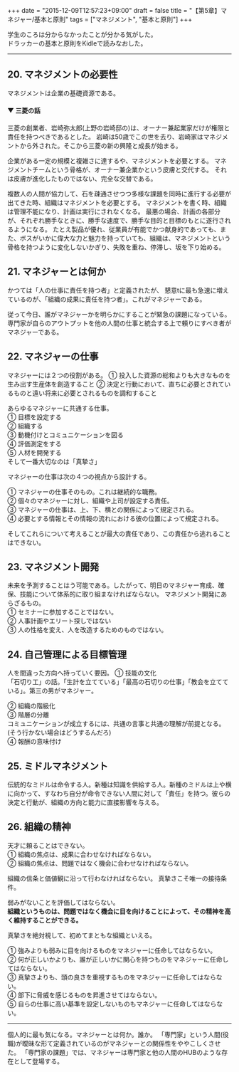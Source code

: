 +++
date = "2015-12-09T12:57:23+09:00"
draft = false
title = "【第5章】マネジャー/基本と原則"
tags = ["マネジメント", "基本と原則"]
+++

学生のころは分からなかったことが分かる気がした。  
ドラッカーの基本と原則をKidleで読みなおした。  

<hr>

## 20. マネジメントの必要性

マネジメントは企業の基礎資源である。

#### ▼ 三菱の話

三菱の創業者、岩崎弥太郎(上野の岩崎邸の)は、オーナー兼起業家だけが権限と責任を持つべきであるとした。
岩崎は50歳でこの世を去り、岩崎家はマネジメントから外された。そこから三菱の新の興隆と成長が始まる。

企業がある一定の規模と複雑さに達するや、マネジメントを必要とする。
マネジメントチームという骨格が、オーナー兼企業かという皮膚と交代する。
それは皮膚が進化したものではない、完全な交替である。

複数人の人間が協力して、石を疎通させつつ多様な課題を同時に進行する必要が出てきた時、組織はマネジメントを必要とする。
マネジメントを書く時、組織は管理不能になり、計画は実行にされなくなる。
最悪の場合、計画の各部分が、それぞれ勝手なときに、勝手な速度で、勝手な目的と目標のもとに遂行されるようになる。
たとえ製品が優れ、従業員が有能でかつ献身的であっても、また、ボスがいかに偉大な力と魅力を持っていても、組織は、マネジメントという骨格を持つように変化しないかぎり、失敗を重ね、停滞し、坂を下り始める。

## 21. マネジャーとは何か

かつては「人の仕事に責任を持つ者」と定義されたが、
懇意tに最も急速に増えているのが、「組織の成果に責任を持つ者」。これがマネジャーである。

従って今日、誰がマネジャーかを明らかにすることが緊急の課題になっている。
専門家が自らのアウトプットを他の人間の仕事と統合する上で頼りにすべき者がマネジャーである。

## 22. マネジャーの仕事

マネジャーには２つの役割がある。
① 投入した資源の総和よりも大きなものを生み出す生産体を創造すること
② 決定と行動において、直ちに必要とされているものと遠い将来に必要とされるものを調和すること

あらゆるマネジャーに共通する仕事。  
① 目標を設定する  
② 組織する  
③ 動機付けとコミュニケーションを図る  
④ 評価測定をする  
⑤ 人材を開発する  
そして一番大切なのは「真摯さ」  

マネジャーの仕事は次の４つの視点から設計する。

① マネジャーの仕事そのもの。これは継続的な職務。  
② 個々のマネジャーに対し、組織や上司が設定する責任。  
③ マネジャーの仕事は、上、下、横との関係によって規定される。  
④ 必要とする情報とその情報の流れにおける彼の位置によって規定される。  

そしてこれらについて考えることが最大の責任であり、この責任から逃れることはできない。

## 23. マネジメント開発

未来を予測することはう可能である。したがって、明日のマネジャー育成、確保、技能について体系的に取り組まなければならない。
マネジメント開発にあらざるもの。  
① セミナーに参加することではない。  
② 人事計画やエリート探しではない  
③ 人の性格を変え、人を改造するためのものではない。  

## 24. 自己管理による目標管理

人を間違った方向へ持っていく要因。
① 技能の文化  
「石切り工」の話。「生計を立てている」「最高の石切りの仕事」「教会を立てている」。第三の男がマネジャー。  

② 組織の階級化  
③ 階層の分離  
コミュニケーションが成立するには、共通の言事と共通の理解が前提となる。(そう行かない場合はどうするんだろ)  
④ 報酬の意味付け  

## 25. ミドルマネジメント

伝統的なミドルは命令する人。新種は知識を供給する人。新種のミドルは上や横に向かって、すなわち自分が命令できない人間に対して「責任」を持つ。彼らの決定と行動が、組織の方向と能力に直接影響を与える。

## 26. 組織の精神

天才に頼ることはできない。  
① 組織の焦点は、成果に合わせなければならない。  
② 組織の焦点は、問題ではなく機会に合わせなければならない。  

組織の信条と価値観に沿って行わなければならない。
真摯さこそ唯一の接待条件。

弱みがないことを評価してはならない。  
**組織というものは、問題ではなく機会に目を向けることによって、その精神を高く維持することができる。**

真摯さを絶対視して、初めてまともな組織といえる。

① 強みよりも弱みに目を向けるものをマネジャーに任命してはならない。  
② 何が正しいかよりも、誰が正しいかに関心を持つものをマネジャーに任命してはならない。  
③ 真摯さよりも、頭の良さを重視するものをマネジャーに任命してはならない。  
④ 部下に脅威を感じるものを昇進させてはならない。  
⑤ 自らの仕事に高い基準を設定しないものもマネジャーに任命してはならない。  



<hr>

個人的に最も気になる。マネジャーとは何か。誰か。
「専門家」という人間(役職)が曖昧な形て定義されているのがマネジャーとの関係性をややこしくさせた。
「専門家の課題」では、マネジャーは専門家と他の人間のHUBのような存在として登場する。

